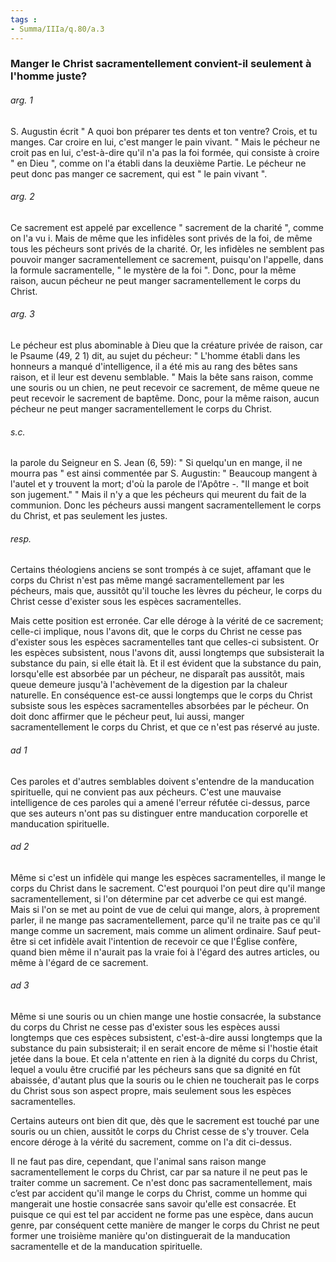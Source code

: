 ```yaml
---
tags : 
- Summa/IIIa/q.80/a.3
---
```


### Manger le Christ sacramentellement convient-il seulement à l'homme juste?

###### arg. 1
S. Augustin écrit " A quoi bon préparer tes dents et ton ventre? Crois, et tu manges. Car croire en lui, c'est manger le pain vivant. " Mais le pécheur ne croit pas en lui, c'est-à-dire qu'il n'a pas la foi formée, qui consiste à croire " en Dieu ", comme on l'a établi dans la deuxième Partie. Le pécheur ne peut donc pas manger ce sacrement, qui est " le pain vivant ". 

###### arg. 2
Ce sacrement est appelé par excellence " sacrement de la charité ", comme on l'a vu i. Mais de même que les infidèles sont privés de la foi, de même tous les pécheurs sont privés de la charité. Or, les infidèles ne semblent pas pouvoir manger sacramentellement ce sacrement, puisqu'on l'appelle, dans la formule sacramentelle, " le mystère de la foi ". Donc, pour la même raison, aucun pécheur ne peut manger sacramentellement le corps du Christ. 

###### arg. 3
Le pécheur est plus abominable à Dieu que la créature privée de raison, car le Psaume (49, 2 1) dit, au sujet du pécheur: " L'homme établi dans les honneurs a manqué d'intelligence, il a été mis au rang des bêtes sans raison, et il leur est devenu semblable. " Mais la bête sans raison, comme une souris ou un chien, ne peut recevoir ce sacrement, de même queue ne peut recevoir le sacrement de baptême. Donc, pour la même raison, aucun pécheur ne peut manger sacramentellement le corps du Christ. 

###### s.c.
la parole du Seigneur en S. Jean (6, 59): " Si quelqu'un en mange, il ne mourra pas " est ainsi commentée par S. Augustin: " Beaucoup mangent à l'autel et y trouvent la mort; d'où la parole de l'Apôtre -. "Il mange et boit son jugement." " Mais il n'y a que les pécheurs qui meurent du fait de la communion. Donc les pécheurs aussi mangent sacramentellement le corps du Christ, et pas seulement les justes. 

###### resp.
Certains théologiens anciens se sont trompés à ce sujet, affamant que le corps du Christ n'est pas même mangé sacramentellement par les pécheurs, mais que, aussitôt qu'il touche les lèvres du pécheur, le corps du Christ cesse d'exister sous les espèces sacramentelles. 

Mais cette position est erronée. Car elle déroge à la vérité de ce sacrement; celle-ci implique, nous l'avons dit, que le corps du Christ ne cesse pas d'exister sous les espèces sacramentelles tant que celles-ci subsistent. Or les espèces subsistent, nous l'avons dit, aussi longtemps que subsisterait la substance du pain, si elle était là. Et il est évident que la substance du pain, lorsqu'elle est absorbée par un pécheur, ne disparaît pas aussitôt, mais queue demeure jusqu'à l'achèvement de la digestion par la chaleur naturelle. En conséquence est-ce aussi longtemps que le corps du Christ subsiste sous les espèces sacramentelles absorbées par le pécheur. On doit donc affirmer que le pécheur peut, lui aussi, manger sacramentellement le corps du Christ, et que ce n'est pas réservé au juste. 

###### ad 1
Ces paroles et d'autres semblables doivent s'entendre de la manducation spirituelle, qui ne convient pas aux pécheurs. C'est une mauvaise intelligence de ces paroles qui a amené l'erreur réfutée ci-dessus, parce que ses auteurs n'ont pas su distinguer entre manducation corporelle et manducation spirituelle. 

###### ad 2
Même si c'est un infidèle qui mange les espèces sacramentelles, il mange le corps du Christ dans le sacrement. C'est pourquoi l'on peut dire qu'il mange sacramentellement, si l'on détermine par cet adverbe ce qui est mangé. Mais si l'on se met au point de vue de celui qui mange, alors, à proprement parler, il ne mange pas sacramentellement, parce qu'il ne traite pas ce qu'il mange comme un sacrement, mais comme un aliment ordinaire. Sauf peut-être si cet infidèle avait l'intention de recevoir ce que l'Église confère, quand bien même il n'aurait pas la vraie foi à l'égard des autres articles, ou même à l'égard de ce sacrement. 

###### ad 3
Même si une souris ou un chien mange une hostie consacrée, la substance du corps du Christ ne cesse pas d'exister sous les espèces aussi longtemps que ces espèces subsistent, c'est-à-dire aussi longtemps que la substance du pain subsisterait; il en serait encore de même si l'hostie était jetée dans la boue. Et cela n'attente en rien à la dignité du corps du Christ, lequel a voulu être crucifié par les pécheurs sans que sa dignité en fût abaissée, d'autant plus que la souris ou le chien ne toucherait pas le corps du Christ sous son aspect propre, mais seulement sous les espèces sacramentelles. 

Certains auteurs ont bien dit que, dès que le sacrement est touché par une souris ou un chien, aussitôt le corps du Christ cesse de s'y trouver. Cela encore déroge à la vérité du sacrement, comme on l'a dit ci-dessus. 

Il ne faut pas dire, cependant, que l'animal sans raison mange sacramentellement le corps du Christ, car par sa nature il ne peut pas le traiter comme un sacrement. Ce n'est donc pas sacramentellement, mais c’est par accident qu'il mange le corps du Christ, comme un homme qui mangerait une hostie consacrée sans savoir qu'elle est consacrée. Et puisque ce qui est tel par accident ne forme pas une espèce, dans aucun genre, par conséquent cette manière de manger le corps du Christ ne peut former une troisième manière qu'on distinguerait de la manducation sacramentelle et de la manducation spirituelle. 

